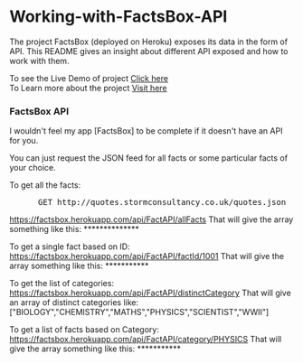 # Working-with-FactsBox-API
The project FactsBox (deployed on Heroku) exposes its data in the form of API. This README gives an insight about different API exposed and how to work with them.

To see the Live Demo of project <a href="https://factsbox.herokuapp.com/" target="_blank">Click here</a> <br>
To Learn more about the project <a href="https://github.com/SumeetKumarBarua/FactsBox-Heroku-Edition" target="_blank">Visit here</a>
<br>
<h3><b>FactsBox API</b></h3>

I wouldn't feel my app [FactsBox] to be complete if it doesn't have an API for you.

You can just request the JSON feed for all facts or some particular facts of your choice.

To get all the facts:
<pre>      GET http://quotes.stormconsultancy.co.uk/quotes.json</pre>

  https://factsbox.herokuapp.com/api/FactAPI/allFacts
	 That will give the array something like this:
	 **************

To get a single fact based on ID:
  https://factsbox.herokuapp.com/api/FactAPI/factId/1001
	That will give the array something like this:
	 ***********	

To get the list of categories:
  https://factsbox.herokuapp.com/api/FactAPI/distinctCategory
 That will give an array of distinct categories like:
 ["BIOLOGY","CHEMISTRY","MATHS","PHYSICS","SCIENTIST","WWII"]
 

To get a list of facts based on Category:
  https://factsbox.herokuapp.com/api/FactAPI/category/PHYSICS
  	That will give the array something like this:
	 ***********

